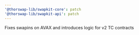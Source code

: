 ```yaml
---
'@thorswap-lib/swapkit-core': patch
'@thorswap-lib/swapkit-api': patch
---
```


Fixes swapins on AVAX and introduces logic for v2 TC contracts
